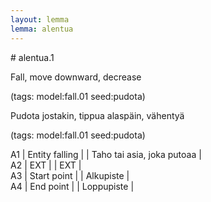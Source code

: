 ```yaml
---
layout: lemma
lemma: alentua
---
```


<div class="sense">
# <span class="sensename">alentua.1</span>

<span class="description">Fall, move downward, decrease</span>

(tags: model:fall.01 seed:pudota)

<span class="description">Pudota jostakin, tippua alaspäin, vähentyä</span>

(tags: model:fall.01 seed:pudota)

A1 | Entity falling |   | Taho tai asia, joka putoaa |  
A2 | EXT |   | EXT |  
A3 | Start point |   | Alkupiste |  
A4 | End point |   | Loppupiste |  

</div>

